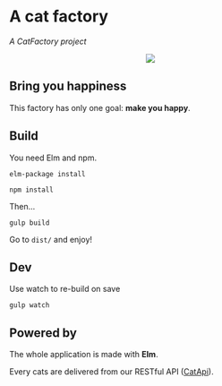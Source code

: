 # A cat factory

*A CatFactory project*

<p align="center">
  <img src="https://cloud.githubusercontent.com/assets/1422403/6546076/6ef82078-c5a4-11e4-8a99-60497e757efe.png"/>
</p>

## Bring you happiness

This factory has only one goal: **make you happy**.

## Build

You need Elm and npm.

`elm-package install`

`npm install`

Then...

`gulp build`

Go to `dist/` and enjoy!

## Dev

Use watch to re-build on save

`gulp watch`

## Powered by

The whole application is made with **Elm**.

Every cats are delivered from our RESTful API ([CatApi](https://github.com/CatFactoryTeam/CatApi)).
